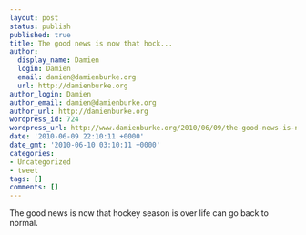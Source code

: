 ```yaml
---
layout: post
status: publish
published: true
title: The good news is now that hock...
author:
  display_name: Damien
  login: Damien
  email: damien@damienburke.org
  url: http://damienburke.org
author_login: Damien
author_email: damien@damienburke.org
author_url: http://damienburke.org
wordpress_id: 724
wordpress_url: http://www.damienburke.org/2010/06/09/the-good-news-is-now-that-hock/
date: '2010-06-09 22:10:11 +0000'
date_gmt: '2010-06-10 03:10:11 +0000'
categories:
- Uncategorized
- tweet
tags: []
comments: []
---
```

<p>The good news is now that hockey season is over life can go back to normal.</p>
